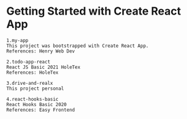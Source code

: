 # Getting Started with Create React App

    1.my-app
    This project was bootstrapped with Create React App.
    References: Henry Web Dev

    2.todo-app-react
    React JS Basic 2021 HoleTex
    References: HoleTex

    3.drive-and-realx
    This project personal

    4.react-hooks-basic
    React Hooks Basic 2020
    References: Easy Frontend
